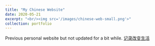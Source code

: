 ```yaml
---
title: "My Chinese Website" 
date: 2020-05-21
excerpt: "<br/><img src='/images/chinese-web-small.png'>"
collection: portfolio
---
```

Previous personal website but not updated for a bit while. [记录改变生活](http://www.tuhaoxin.cn/)
